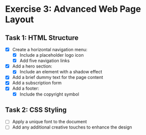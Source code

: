 # Exercise 3: Advanced Web Page Layout

## Task 1: HTML Structure
- [x] Create a horizontal navigation menu:
  - [x] Include a placeholder logo icon
  - [x] Add five navigation links
- [x] Add a hero section:
  - [x] Include an element with a shadow effect
- [x] Add a brief dummy text for the page content
- [x] Add a subscription form
- [x] Add a footer:
  - [x] Include the copyright symbol

## Task 2: CSS Styling
- [ ] Apply a unique font to the document
- [ ] Add any additional creative touches to enhance the design
